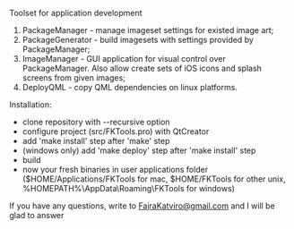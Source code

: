 Toolset for application development

  1. PackageManager - manage imageset settings for existed image art;
  2. PackageGenerator - build imagesets with settings provided by PackageManager;
  3. ImageManager - GUI application for visual control over PackageManager. Also allow create sets of iOS icons and splash screens from given images;
  4. DeployQML - copy QML dependencies on linux platforms.

Installation:
  - clone repository with --recursive option
  - configure project (src/FKTools.pro) with QtCreator
  - add 'make install' step after 'make' step
  - (windows only) add 'make deploy' step after 'make install' step
  - build
  - now your fresh binaries in user applications folder ($HOME/Applications/FKTools for mac, $HOME/FKTools for other unix, %HOMEPATH%\AppData\Roaming\FKTools for windows)

If you have any questions, write to FajraKatviro@gmail.com and I will be glad to answer
